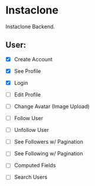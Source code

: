 # Instaclone

Instaclone Backend.

## User:

- [x] Create Account
- [x] See Profile
- [x] Login
- [ ] Edit Profile
- [ ] Change Avatar (Image Upload)
- [ ] Follow User
- [ ] Unfollow User
- [ ] See Followers w/ Pagination
- [ ] See Following w/ Pagination
- [ ] Computed Fields
- [ ] Search Users

